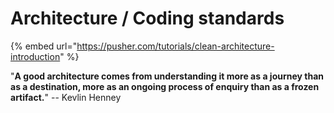 # Architecture / Coding standards

{% embed url="https://pusher.com/tutorials/clean-architecture-introduction" %}

"**A good architecture comes from understanding it more as a journey than as a destination, more as an ongoing process of enquiry than as a frozen artifact.**" -- Kevlin Henney







